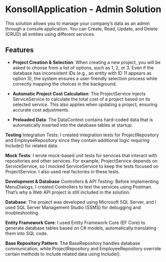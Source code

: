 # KonsollApplication - Admin Solution
This solution allows you to manage your company’s data as an admin through a console application. 
You can Create, Read, Update, and Delete (CRUD) all entities using different services.

## Features
- **Project Creation & Selection**:
When creating a new project, you will be asked to choose from a list of options, such as 1, 2, or 3. Even if the database has inconsistent IDs
(e.g., an entity with ID 11 appears as option 3), the system ensures a user-friendly selection process while correctly mapping the choices in the background.

- **Automatic Project Cost Calculation**:
The ProjectService injects ServiceService to calculate the total cost of a project based on its selected service.
This also applies when updating a project, ensuring accurate cost adjustments.

- **Preloaded Data**:
The DataContext contains hard-coded data that is automatically inserted into the database tables at startup.

**Testing**
Integration Tests:
I created integration tests for ProjectRepository and EmployeeRepository since they contain additional logic requiring Include() for related data.

**Mock Tests**:
I wrote mock-based unit tests for services that interact with repositories and other services. 
For example, ProjectService depends on ServiceService, so I mocked ServiceService to keep the tests focused on ProjectService. I also used real factories in these tests.

**Development & Database**
Controllers & API Testing:
Before implementing MenuDialogs, I created Controllers to test the services using Postman. That’s why a Web API project is still included in the solution.

**Database**:
The project was developed using Microsoft SQL Server, and I used SQL Server Management Studio (SSMS) for debugging and troubleshooting.

**Entity Framework Core**:
I used Entity Framework Core (EF Core) to generate database tables based on C# models, automatically translating them into SQL code.

**Base Repository Pattern**:
The BaseRepository handles database communication, while ProjectRepository and EmployeeRepository override certain methods to include related data using Include().
